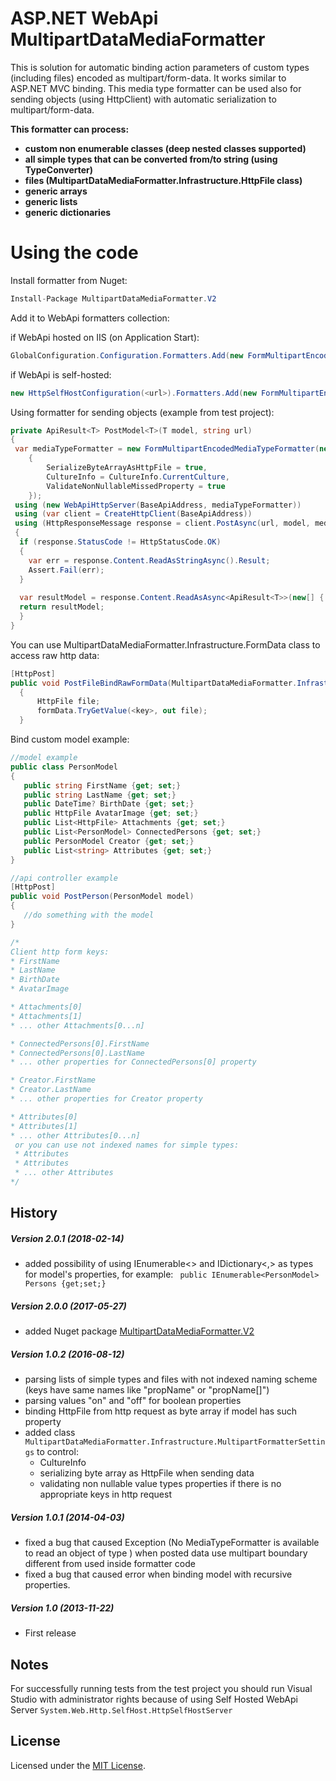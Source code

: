 ASP.NET WebApi MultipartDataMediaFormatter
=============

This is solution for automatic binding action parameters of custom types (including files) encoded as multipart/form-data. It works similar to ASP.NET MVC binding. This media type formatter can be used also for sending objects (using HttpClient) with automatic serialization to multipart/form-data.   

**This formatter can process:** 

* **custom non enumerable classes (deep nested classes supported)**       
* **all simple types that can be converted from/to string (using TypeConverter)** 
* **files (MultipartDataMediaFormatter.Infrastructure.HttpFile class)** 
* **generic arrays** 
* **generic lists** 
* **generic dictionaries** 

Using the code        
=================

Install formatter from Nuget:
```c#
Install-Package MultipartDataMediaFormatter.V2
```

Add it to WebApi formatters collection: 

if WebApi hosted on IIS (on Application Start):       

```c#
GlobalConfiguration.Configuration.Formatters.Add(new FormMultipartEncodedMediaTypeFormatter(new MultipartFormatterSettings()));    
```
if WebApi is self-hosted:  

```c#
new HttpSelfHostConfiguration(<url>).Formatters.Add(new FormMultipartEncodedMediaTypeFormatter(new MultipartFormatterSettings()));      
```  
Using formatter for sending objects (example from test project):    

```c#
private ApiResult<T> PostModel<T>(T model, string url)
{
 var mediaTypeFormatter = new FormMultipartEncodedMediaTypeFormatter(new MultipartFormatterSettings()
    {
        SerializeByteArrayAsHttpFile = true,
        CultureInfo = CultureInfo.CurrentCulture,
        ValidateNonNullableMissedProperty = true
    });
 using (new WebApiHttpServer(BaseApiAddress, mediaTypeFormatter))
 using (var client = CreateHttpClient(BaseApiAddress))
 using (HttpResponseMessage response = client.PostAsync(url, model, mediaTypeFormatter).Result)
 {
  if (response.StatusCode != HttpStatusCode.OK)
  {
    var err = response.Content.ReadAsStringAsync().Result;
    Assert.Fail(err);
  }
  
  var resultModel = response.Content.ReadAsAsync<ApiResult<T>>(new[] { mediaTypeFormatter }).Result;
  return resultModel;
  }
}
```
You can use MultipartDataMediaFormatter.Infrastructure.FormData class to access raw http data:  

```c#
[HttpPost]
public void PostFileBindRawFormData(MultipartDataMediaFormatter.Infrastructure.FormData formData)
  {
      HttpFile file;
      formData.TryGetValue(<key>, out file);
  }
```
Bind custom model example:

```c#
//model example
public class PersonModel
{
   public string FirstName {get; set;}
   public string LastName {get; set;}
   public DateTime? BirthDate {get; set;}
   public HttpFile AvatarImage {get; set;}
   public List<HttpFile> Attachments {get; set;}
   public List<PersonModel> ConnectedPersons {get; set;}
   public PersonModel Creator {get; set;}
   public List<string> Attributes {get; set;}
}

//api controller example
[HttpPost]
public void PostPerson(PersonModel model)
{
   //do something with the model
}

/*
Client http form keys:
* FirstName
* LastName
* BirthDate
* AvatarImage

* Attachments[0]
* Attachments[1]
* ... other Attachments[0...n]

* ConnectedPersons[0].FirstName
* ConnectedPersons[0].LastName
* ... other properties for ConnectedPersons[0] property

* Creator.FirstName
* Creator.LastName
* ... other properties for Creator property

* Attributes[0]
* Attributes[1]
* ... other Attributes[0...n]
 or you can use not indexed names for simple types:
 * Attributes
 * Attributes
 * ... other Attributes
*/
```

## History

##### Version 2.0.1 (2018-02-14)

* added possibility of using IEnumerable<> and IDictionary<,> as types for model's properties, for example: ``` public IEnumerable<PersonModel> Persons {get;set;}```

##### Version 2.0.0 (2017-05-27)

* added Nuget package [MultipartDataMediaFormatter.V2](https://www.nuget.org/packages/MultipartDataMediaFormatter.V2)

##### Version 1.0.2 (2016-08-12)

* parsing lists of simple types and files with not indexed naming scheme (keys have same names like "propName" or "propName[]")
* parsing values "on" and "off" for boolean properties
* binding HttpFile from http request as byte array if model has such property
* added class ``` MultipartDataMediaFormatter.Infrastructure.MultipartFormatterSettings``` to control:
  * CultureInfo
  * serializing byte array as HttpFile when sending data
  * validating non nullable value types properties if there is no appropriate keys in http request

##### Version 1.0.1 (2014-04-03)
* fixed a bug that caused Exception (No MediaTypeFormatter is available to read an object of type <type name>) when posted data use multipart boundary different from used inside formatter code
* fixed a bug that caused error when binding model with recursive properties.

##### Version 1.0 (2013-11-22)
* First release

## Notes

For successfully running tests from the test project you should run Visual Studio with administrator rights because of using Self Hosted WebApi Server ```System.Web.Http.SelfHost.HttpSelfHostServer```

## License

Licensed under the [MIT License](http://www.opensource.org/licenses/mit-license.php).